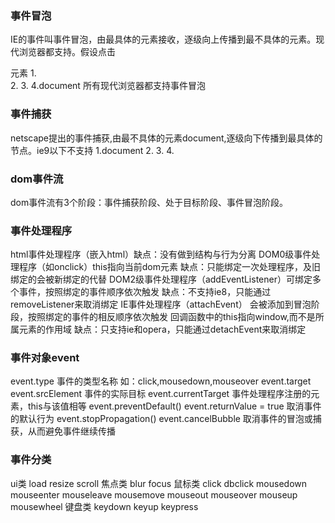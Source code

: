
### 事件冒泡
    
IE的事件叫事件冒泡，由最具体的元素接收，逐级向上传播到最不具体的元素。现代浏览器都支持。假设点击<div>元素
1.<div>
2.<body>
3.<html>
4.document
所有现代浏览器都支持事件冒泡
    
### 事件捕获

netscape提出的事件捕获,由最不具体的元素document,逐级向下传播到最具体的节点。ie9以下不支持
1.document
2.<html>
3.<body>
4.<div>
    
### dom事件流

dom事件流有3个阶段：事件捕获阶段、处于目标阶段、事件冒泡阶段。
    
### 事件处理程序

html事件处理程序（嵌入html）缺点：没有做到结构与行为分离
DOM0级事件处理程序（如onclick）this指向当前dom元素 
缺点：只能绑定一次处理程序，及旧绑定的会被新绑定的代替
DOM2级事件处理程序（addEventListener）可绑定多个事件，按照绑定的事件顺序依次触发
缺点：不支持ie8，只能通过removeListener来取消绑定
IE事件处理程序（attachEvent） 会被添加到冒泡阶段，按照绑定的事件的相反顺序依次触发  回调函数中的this指向window,而不是所属元素的作用域
缺点：只支持ie和opera，只能通过detachEvent来取消绑定

### 事件对象event
event.type 事件的类型名称 如：click,mousedown,mouseover 
event.target event.srcElement 事件的实际目标
event.currentTarget 事件处理程序注册的元素，this与该值相等
event.preventDefault() event.returnValue = true 取消事件的默认行为
event.stopPropagation() event.cancelBubble 取消事件的冒泡或捕获，从而避免事件继续传播

### 事件分类
ui类 load resize scroll
焦点类 blur focus
鼠标类 click dbclick mousedown mouseenter mouseleave mousemove mouseout mouseover mouseup mousewheel
键盘类 keydown keyup keypress


    